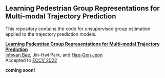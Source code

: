 ## Learning Pedestrian Group Representations for Multi-modal Trajectory Prediction
This repository contains the code for unsupervised group estimation applied to the trajectory prediction models.

**[Learning Pedestrian Group Representations for Multi-modal Trajectory Prediction](https://inhwanbae.github.io/publication/gpgraph/)**
<br>
<a href="https://InhwanBae.github.io/">Inhwan Bae</a>,
Jin-Hwi Park, and
<a href="https://scholar.google.com/citations?user=Ei00xroAAAAJ">Hae-Gon Jeon</a>
<br>Accepted to 
<a href="https://eccv2022.ecva.net/">ECCV 2022</a>

**coming soon!**
